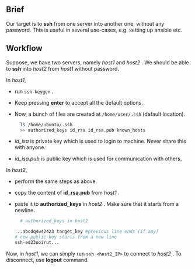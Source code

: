 ## Brief
Our target is to **ssh** from one server into another one, without any password. This is useful in several use-cases, e.g. setting up ansible etc.

## Workflow

Suppose, we have two servers, namely *host1* and *host2* . We should be able to **ssh** into *host2* from *host1* without password.

In *host1*,
- run `ssh-keygen` . 
- Keep pressing **enter** to accept all the default options.
- Now, a bunch of files are created at `/home/user/.ssh` (default location).

  ```bash
    ls /home/ubuntu/.ssh
    >> authorized_keys id_rsa id_rsa.pub known_hosts
  ```

- *id_isa* is private key which is used to login to machine. Never share this with anyone.
- *id_isa.pub* is public key which is used for communication with others.

In *host2*,

- perform the same steps as above.
- copy the content of **id_rsa.pub** from *host1* . 
- paste it to **authorized_keys** in *host2* . Make sure that it starts from a newline.

  ```bash
    # authorized_keys in host2

  ...abcdq4w42423 target_key #previous line ends (if any)
  # new public-key starts from a new line
  ssh-ed23uoirut...
  ```

Now, in *host1*, we can simply run `ssh <host2_IP>` to connect to *host2* . To disconnect, use **logout** command.
